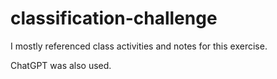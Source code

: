 # classification-challenge

I mostly referenced class activities and notes for this exercise. 

ChatGPT was also used.
